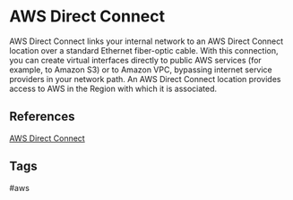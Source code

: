# AWS Direct Connect

AWS Direct Connect links your internal network to an AWS Direct Connect location over a standard Ethernet fiber-optic cable. With this connection, you can create virtual interfaces directly to public AWS services (for example, to Amazon S3) or to Amazon VPC, bypassing internet service providers in your network path. An AWS Direct Connect location provides access to AWS in the Region with which it is associated.  

## References
[AWS Direct Connect](https://docs.aws.amazon.com/directconnect/latest/UserGuide/Welcome.html)  

## Tags
#aws
